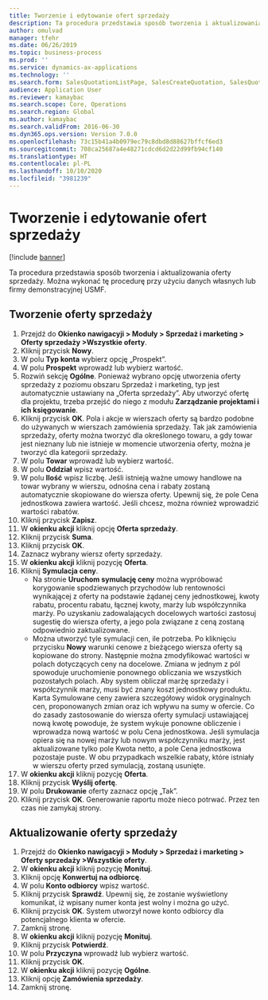 ```yaml
---
title: Tworzenie i edytowanie ofert sprzedaży
description: Ta procedura przedstawia sposób tworzenia i aktualizowania oferty sprzedaży.
author: omulvad
manager: tfehr
ms.date: 06/26/2019
ms.topic: business-process
ms.prod: ''
ms.service: dynamics-ax-applications
ms.technology: ''
ms.search.form: SalesQuotationListPage, SalesCreateQuotation, SalesQuotationTable, SalesQuotationTotals, SalesQuotationPriceSimulation, SalesQuotationEditLines, SrsReportViewerForm, smmSetNumSeqIfManual, CustTable, SalesTable, CustQuotationConfirmationJournal, CustQuotationJournal, CustSalesLines, SalesQuotationCopying, SalesQuotationDeleteQuotations, SalesQuotationListPagePreviewPane, SalesQuotationTypeGroup
audience: Application User
ms.reviewer: kamaybac
ms.search.scope: Core, Operations
ms.search.region: Global
ms.author: kamaybac
ms.search.validFrom: 2016-06-30
ms.dyn365.ops.version: Version 7.0.0
ms.openlocfilehash: 73c15b41a4b0979ec79c8dbd8d88627bffcf6ed3
ms.sourcegitcommit: 708ca25687a4e48271cdcd6d2d22d99fb94cf140
ms.translationtype: HT
ms.contentlocale: pl-PL
ms.lasthandoff: 10/10/2020
ms.locfileid: "3981239"
---
```

# <a name="create-and-edit-sales-quotations"></a>Tworzenie i edytowanie ofert sprzedaży

[!include [banner](../../includes/banner.md)]

Ta procedura przedstawia sposób tworzenia i aktualizowania oferty sprzedaży. Można wykonać tę procedurę przy użyciu danych własnych lub firmy demonstracyjnej USMF.


## <a name="create-a-sales-quotation"></a>Tworzenie oferty sprzedaży
1. Przejdź do **Okienko nawigacyji > Moduły > Sprzedaż i marketing > Oferty sprzedaży >Wszystkie oferty**.
2. Kliknij przycisk **Nowy**.
3. W polu **Typ konta** wybierz opcję „Prospekt”.
4. W polu **Prospekt** wprowadź lub wybierz wartość.
5. Rozwiń sekcję **Ogólne**. Ponieważ wybrano opcję utworzenia oferty sprzedaży z poziomu obszaru Sprzedaż i marketing, typ jest automatycznie ustawiany na „Oferta sprzedaży”. Aby utworzyć ofertę dla projektu, trzeba przejść do niego z modułu **Zarządzanie projektami i ich księgowanie**.
6. Kliknij przycisk **OK**. Pola i akcje w wierszach oferty są bardzo podobne do używanych w wierszach zamówienia sprzedaży.   Tak jak zamówienia sprzedaży, oferty można tworzyć dla określonego towaru, a gdy towar jest nieznany lub nie istnieje w momencie utworzenia oferty, można je tworzyć dla kategorii sprzedaży.     
7. W polu **Towar** wprowadź lub wybierz wartość.
8. W polu **Oddział** wpisz wartość.
9. W polu **Ilość** wpisz liczbę. Jeśli istnieją ważne umowy handlowe na towar wybrany w wierszu, odnośna cena i rabaty zostaną automatycznie skopiowane do wiersza oferty. Upewnij się, że pole Cena jednostkowa zawiera wartość. Jeśli chcesz, można również wprowadzić wartości rabatów. 
10. Kliknij przycisk **Zapisz**.
11. W **okienku akcji** kliknij opcję **Oferta sprzedaży**.
12. Kliknij przycisk **Suma**.
13. Kliknij przycisk **OK**.
14. Zaznacz wybrany wiersz oferty sprzedaży.
15. W **okienku akcji** kliknij pozycję **Oferta**.
16. Kliknij **Symulacja ceny**.
    - Na stronie **Uruchom symulację ceny** można wypróbować korygowanie spodziewanych przychodów lub rentowności wynikającej z oferty na podstawie żądanej ceny jednostkowej, kwoty rabatu, procentu rabatu, łącznej kwoty, marży lub współczynnika marży. Po uzyskaniu zadowalających docelowych wartości zastosuj sugestię do wiersza oferty, a jego pola związane z ceną zostaną odpowiednio zaktualizowane.  
    - Można utworzyć tyle symulacji cen, ile potrzeba. Po kliknięciu przycisku **Nowy** warunki cenowe z bieżącego wiersza oferty są kopiowane do strony. Następnie można zmodyfikować wartości w polach dotyczących ceny na docelowe. Zmiana w jednym z pól spowoduje uruchomienie ponownego obliczania we wszystkich pozostałych polach. Aby system obliczał marżę sprzedaży i współczynnik marży, musi być znany koszt jednostkowy produktu. Karta Symulowane ceny zawiera szczegółowy widok oryginalnych cen, proponowanych zmian oraz ich wpływu na sumy w ofercie. Co do zasady zastosowanie do wiersza oferty symulacji ustawiającej nową kwotę powoduje, że system wykuje ponowne obliczenie i wprowadza nową wartość w polu Cena jednostkowa. Jeśli symulacja opiera się na nowej marży lub nowym współczynniku marży, jest aktualizowane tylko pole Kwota netto, a pole Cena jednostkowa pozostaje puste. W obu przypadkach wszelkie rabaty, które istniały w wierszu oferty przed symulacją, zostaną usunięte.
17. W **okienku akcji** kliknij pozycję **Oferta**.
18. Kliknij przycisk **Wyślij ofertę**.
19. W polu **Drukowanie** oferty zaznacz opcję „Tak”.
20. Kliknij przycisk **OK**. Generowanie raportu może nieco potrwać. Przez ten czas nie zamykaj strony.

## <a name="update-a-sales-quotation"></a>Aktualizowanie oferty sprzedaży
1. Przejdź do **Okienko nawigacyji > Moduły > Sprzedaż i marketing > Oferty sprzedaży >Wszystkie oferty**.
2. W **okienku akcji** kliknij pozycję **Monituj**.
3. Kliknij opcję **Konwertuj na odbiorcę**.
4. W polu **Konto odbiorcy** wpisz wartość.
5. Kliknij przycisk **Sprawdź**. Upewnij się, że zostanie wyświetlony komunikat, iż wpisany numer konta jest wolny i można go użyć.  
6. Kliknij przycisk **OK**. System utworzył nowe konto odbiorcy dla potencjalnego klienta w ofercie.  
7. Zamknij stronę.
8. W **okienku akcji** kliknij pozycję **Monituj**.
9. Kliknij przycisk **Potwierdź**.
10. W polu **Przyczyna** wprowadź lub wybierz wartość.
11. Kliknij przycisk **OK**.
12. W **okienku akcji** kliknij pozycję **Ogólne**.
13. Kliknij opcję **Zamówienia sprzedaży**.
14. Zamknij stronę.

